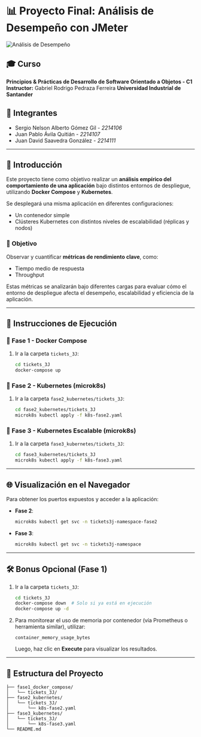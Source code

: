# 📊 Proyecto Final: Análisis de Desempeño con JMeter

![Análisis de Desempeño](https://github.com/user-attachments/assets/e4c1d884-cd16-4ff3-86c7-cfdc6e934b52)

## 🎓 Curso

**Principios & Prácticas de Desarrollo de Software Orientado a Objetos - C1**
**Instructor:** Gabriel Rodrigo Pedraza Ferreira
**Universidad Industrial de Santander**

## 👥 Integrantes

* Sergio Nelson Alberto Gómez Gil - *2214106*
* Juan Pablo Ávila Quitián - *2214107*
* Juan David Saavedra González - *2214111*

---

## 🧾 Introducción

Este proyecto tiene como objetivo realizar un **análisis empírico del comportamiento de una aplicación** bajo distintos entornos de despliegue, utilizando **Docker Compose** y **Kubernetes**.

Se desplegará una misma aplicación en diferentes configuraciones:

* Un contenedor simple
* Clústeres Kubernetes con distintos niveles de escalabilidad (réplicas y nodos)

### 🎯 Objetivo

Observar y cuantificar **métricas de rendimiento clave**, como:

* Tiempo medio de respuesta
* Throughput

Estas métricas se analizarán bajo diferentes cargas para evaluar cómo el entorno de despliegue afecta el desempeño, escalabilidad y eficiencia de la aplicación.

---

## 🚀 Instrucciones de Ejecución

### 🔹 Fase 1 - Docker Compose

1. Ir a la carpeta `tickets_3J`:

   ```bash
   cd tickets_3J
   docker-compose up
   ```

### 🔹 Fase 2 - Kubernetes (microk8s)

1. Ir a la carpeta `fase2_kubernetes/tickets_3J`:

   ```bash
   cd fase2_kubernetes/tickets_3J
   microk8s kubectl apply -f k8s-fase2.yaml
   ```

### 🔹 Fase 3 - Kubernetes Escalable (microk8s)

1. Ir a la carpeta `fase3_kubernetes/tickets_3J`:

   ```bash
   cd fase3_kubernetes/tickets_3J
   microk8s kubectl apply -f k8s-fase3.yaml
   ```

---

## 🌐 Visualización en el Navegador

Para obtener los puertos expuestos y acceder a la aplicación:

* **Fase 2**:

  ```bash
  microk8s kubectl get svc -n tickets3j-namespace-fase2
  ```

* **Fase 3**:

  ```bash
  microk8s kubectl get svc -n tickets3j-namespace
  ```

---

## 🛠️ Bonus Opcional (Fase 1)

1. Ir a la carpeta `tickets_3J`:

   ```bash
   cd tickets_3J
   docker-compose down  # Solo si ya está en ejecución
   docker-compose up -d
   ```

2. Para monitorear el uso de memoria por contenedor (vía Prometheus o herramienta similar), utilizar:

   ```
   container_memory_usage_bytes
   ```

   Luego, haz clic en **Execute** para visualizar los resultados.

---

## 📁 Estructura del Proyecto

```
├── fase1_docker_compose/
│   └── tickets_3J/
├── fase2_kubernetes/
│   └── tickets_3J/
│       └── k8s-fase2.yaml
├── fase3_kubernetes/
│   └── tickets_3J/
│       └── k8s-fase3.yaml
└── README.md
```
